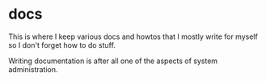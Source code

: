 docs
====

This is where I keep various docs and howtos that I mostly write for myself so I don't forget how to do stuff.

Writing documentation is after all one of the aspects of system administration.

